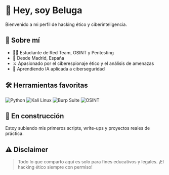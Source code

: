 # 👋 Hey, soy Beluga

Bienvenido a mi perfil de hacking ético y ciberinteligencia.

## 🧠 Sobre mí
- 🧑‍💻 Estudiante de Red Team, OSINT y Pentesting
- 📍 Desde Madrid, España
- ⚔️ Apasionado por el ciberespionaje ético y el análisis de amenazas
- 🔭 Aprendiendo IA aplicada a ciberseguridad

## 🛠️ Herramientas favoritas
![Python](https://img.shields.io/badge/Python-3776AB?logo=python&logoColor=white)
![Kali Linux](https://img.shields.io/badge/Kali-black?logo=linux&logoColor=white)
![Burp Suite](https://img.shields.io/badge/Burp_Suite-orange)
![OSINT](https://img.shields.io/badge/OSINT-blue)

## 🚧 En construcción
Estoy subiendo mis primeros scripts, write-ups y proyectos reales de práctica.

## ⚠️ Disclaimer
> Todo lo que comparto aquí es solo para fines educativos y legales. ¡El hacking ético siempre con permiso!
